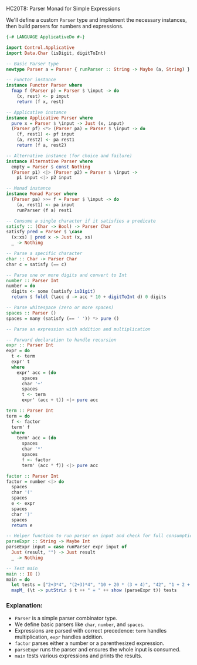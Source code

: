 HC20T8: Parser Monad for Simple Expressions

We'll define a custom `Parser` type and implement the necessary instances, then build parsers for numbers and expressions.

```haskell
{-# LANGUAGE ApplicativeDo #-}

import Control.Applicative
import Data.Char (isDigit, digitToInt)

-- Basic Parser type
newtype Parser a = Parser { runParser :: String -> Maybe (a, String) }

-- Functor instance
instance Functor Parser where
  fmap f (Parser p) = Parser $ \input -> do
    (x, rest) <- p input
    return (f x, rest)

-- Applicative instance
instance Applicative Parser where
  pure x = Parser $ \input -> Just (x, input)
  (Parser pf) <*> (Parser pa) = Parser $ \input -> do
    (f, rest1) <- pf input
    (a, rest2) <- pa rest1
    return (f a, rest2)

-- Alternative instance (for choice and failure)
instance Alternative Parser where
  empty = Parser $ const Nothing
  (Parser p1) <|> (Parser p2) = Parser $ \input ->
    p1 input <|> p2 input

-- Monad instance
instance Monad Parser where
  (Parser pa) >>= f = Parser $ \input -> do
    (a, rest1) <- pa input
    runParser (f a) rest1

-- Consume a single character if it satisfies a predicate
satisfy :: (Char -> Bool) -> Parser Char
satisfy pred = Parser $ \case
  (x:xs) | pred x -> Just (x, xs)
  _ -> Nothing

-- Parse a specific character
char :: Char -> Parser Char
char c = satisfy (== c)

-- Parse one or more digits and convert to Int
number :: Parser Int
number = do
  digits <- some (satisfy isDigit)
  return $ foldl (\acc d -> acc * 10 + digitToInt d) 0 digits

-- Parse whitespace (zero or more spaces)
spaces :: Parser ()
spaces = many (satisfy (== ' ')) *> pure ()

-- Parse an expression with addition and multiplication

-- Forward declaration to handle recursion
expr :: Parser Int
expr = do
  t <- term
  expr' t
  where
    expr' acc = (do
      spaces
      char '+'
      spaces
      t <- term
      expr' (acc + t)) <|> pure acc

term :: Parser Int
term = do
  f <- factor
  term' f
  where
    term' acc = (do
      spaces
      char '*'
      spaces
      f <- factor
      term' (acc * f)) <|> pure acc

factor :: Parser Int
factor = number <|> do
  spaces
  char '('
  spaces
  e <- expr
  spaces
  char ')'
  spaces
  return e

-- Helper function to run parser on input and check for full consumption
parseExpr :: String -> Maybe Int
parseExpr input = case runParser expr input of
  Just (result, "") -> Just result
  _ -> Nothing

-- Test main
main :: IO ()
main = do
  let tests = ["2+3*4", "(2+3)*4", "10 + 20 * (3 + 4)", "42", "1 + 2 + 3", "5 * (6 + 7)"]
  mapM_ (\t -> putStrLn $ t ++ " = " ++ show (parseExpr t)) tests
```

### Explanation:

* `Parser` is a simple parser combinator type.
* We define basic parsers like `char`, `number`, and `spaces`.
* Expressions are parsed with correct precedence: `term` handles multiplication, `expr` handles addition.
* `factor` parses either a number or a parenthesized expression.
* `parseExpr` runs the parser and ensures the whole input is consumed.
* `main` tests various expressions and prints the results.
